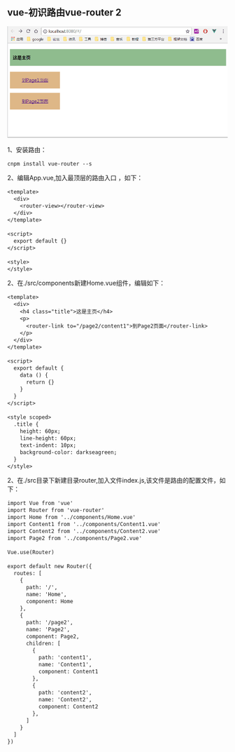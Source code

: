 vue-初识路由vue-router 2
-------------------------

![image](https://github.com/jiekekeji/MVueWebpack/blob/master/demo003/preview/icon-demo003-result.gif)

1、安装路由：

```
cnpm install vue-router --s
```

2、编辑App.vue,加入最顶层的路由入口 <router-view></router-view>，如下：

```
<template>
  <div>
    <router-view></router-view>
  </div>
</template>

<script>
  export default {}
</script>

<style>
</style>

```

2、在./src/components新建Home.vue组件，编辑如下：

```
<template>
  <div>
    <h4 class="title">这是主页</h4>
    <p>
      <router-link to="/page2/content1">到Page2页面</router-link>
    </p>
  </div>
</template>

<script>
  export default {
    data () {
      return {}
    }
  }
</script>

<style scoped>
  .title {
    height: 60px;
    line-height: 60px;
    text-indent: 10px;
    background-color: darkseagreen;
  }
</style>

```

2、在./src目录下新建目录router,加入文件index.js,该文件是路由的配置文件，如下：

```
import Vue from 'vue'
import Router from 'vue-router'
import Home from '../components/Home.vue'
import Content1 from '../components/Content1.vue'
import Content2 from '../components/Content2.vue'
import Page2 from '../components/Page2.vue'

Vue.use(Router)

export default new Router({
  routes: [
    {
      path: '/',
      name: 'Home',
      component: Home
    },
    {
      path: '/page2',
      name: 'Page2',
      component: Page2,
      children: [
        {
          path: 'content1',
          name: 'Content1',
          component: Content1
        },
        {
          path: 'content2',
          name: 'Content2',
          component: Content2
        },
      ]
    }
  ]
})

```
